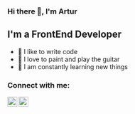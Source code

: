 ### Hi there 👋, I'm Artur

## I'm a FrontEnd Developer
- 💪 I like to write code
- 🎉 I love to paint and play the guitar
- 🥅 I am constantly learning new things
### Connect with me:

<img align="left" alt="ArturFik | Instagram" width="22px" src="https://cdn.jsdelivr.net/npm/simple-icons@v3/icons/instagram.svg" />
<img align="left" alt="ArturFik | VK" width="22px" src="https://cdn.jsdelivr.net/npm/simple-icons@v3/icons/vk.svg" />
